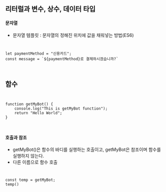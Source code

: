 ## 리터럴과 변수, 상수, 데이터 타입
#### 문자열
- 문자열 템플릿 : 문자열의 정해진 위치에 값을 채워넣는 방법(ES6)
<code>
<pre>
let paymentMethod = "신용카드";
const message = `${paymentMethod}로 결제하시겠습니까?`
</pre>
</code>


## 함수
<code>
<pre>
function getMyBot() {
    console.log("This is getMyBot function");
    return "Hello World";
}
</pre>
</code>

#### 호출과 참조
- getMyBot()은 함수의 바디를 실행하는 호출이고, getMyBot은 참조이며 함수를 실행하지 않는다.  
- 다른 이름으로 함수 호출
<code>
<pre>
const temp = getMyBot;
temp()
</pre>
</code>



